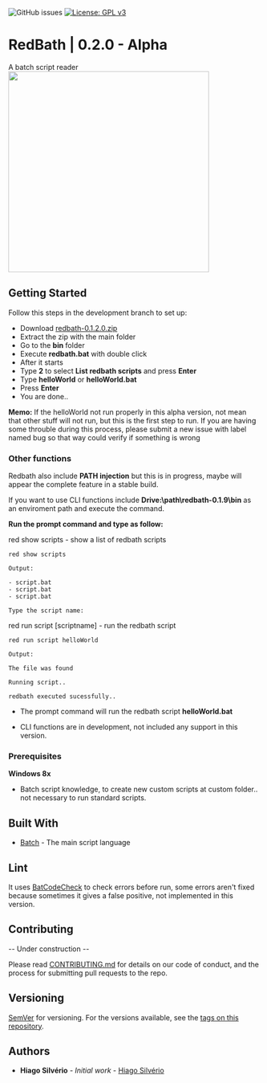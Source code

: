 ![GitHub issues](https://img.shields.io/github/issues-raw/hiagosilverio/redbath) 
[![License: GPL v3](https://img.shields.io/badge/License-GPLv3-blue.svg)](https://github.com/hiagosilverio/redbath/blob/development/LICENSE)

# RedBath | 0.2.0 - Alpha
A batch script reader
<br/><img src="https://i.imgur.com/XtBMGsk.jpg" width="400">
## Getting Started

Follow this steps in the development branch to set up:

-   Download [redbath-0.1.2.0.zip](https://github.com/hiagosilverio/redbath/releases/tag/0.1.9.1) 
-   Extract the zip with the main folder
-   Go to the **bin** folder
-   Execute **redbath.bat** with double click
-   After it starts
-   Type **2** to select **List redbath scripts** and press **Enter**
-   Type **helloWorld** or **helloWorld.bat**
-   Press **Enter**
-   You are done..

**Memo:** If the helloWorld not run properly in this alpha version, not mean that other stuff will not run, but this is the first step to run. If you are having some throuble during this process, please submit a new issue with label named bug so that way could verify if something is wrong 

### Other functions

Redbath also include **PATH injection** but this is in progress, maybe will appear the complete feature in a stable build.

If you want to use CLI functions include **Drive:\path\redbath-0.1.9\bin** as an enviroment path and execute the command.

**Run the prompt command and type as follow:**

red show scripts - show a list of redbath scripts
```
red show scripts
```
```
Output:

- script.bat
- script.bat
- script.bat

Type the script name:
```
red run script [scriptname] - run the redbath script 
```
red run script helloWorld
```
```
Output:

The file was found

Running script..

redbath executed sucessfully..
```
-   The prompt command will run the redbath script **helloWorld.bat**

-   CLI functions are in development, not included any support in this version.

### Prerequisites

**Windows 8x**

  - Batch script knowledge, to create new custom scripts at custom folder.. not necessary to run standard scripts.
## Built With

  *   [Batch](https://docs.microsoft.com/pt-br/windows-server/administration/windows-commands/windows-commands) - The main script language

## Lint

It uses [BatCodeCheck](https://www.robvanderwoude.com/battech_batcodecheck.php) to check errors before run, some errors aren't fixed because sometimes it gives a false positive, not implemented in this version.

## Contributing

-- Under construction --

Please read [CONTRIBUTING.md](https://gist.github.com/hiagosilverio/b24679402957c63ec426) for details on our code of conduct, and the process for submitting pull requests to the repo.

## Versioning

[SemVer](http://semver.org/) for versioning. For the versions available, see the [tags on this repository](https://github.com/hiagosilverio/redbath/tags). 

## Authors

*   **Hiago Silvério** - *Initial work* - [Hiago Silvério](https://github.com/hiagosilverio)

